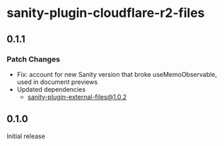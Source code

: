 # sanity-plugin-cloudflare-r2-files

## 0.1.1

### Patch Changes

- Fix: account for new Sanity version that broke useMemoObservable, used in document previews
- Updated dependencies
  - sanity-plugin-external-files@1.0.2

## 0.1.0

Initial release
